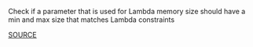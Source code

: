 Check if a parameter that is used for Lambda memory size  should have a min and max size that matches Lambda constraints

[SOURCE](https://docs.aws.amazon.com/lambda/latest/dg/API_CreateFunction.html#SSS-CreateFunction-request-MemorySize)
